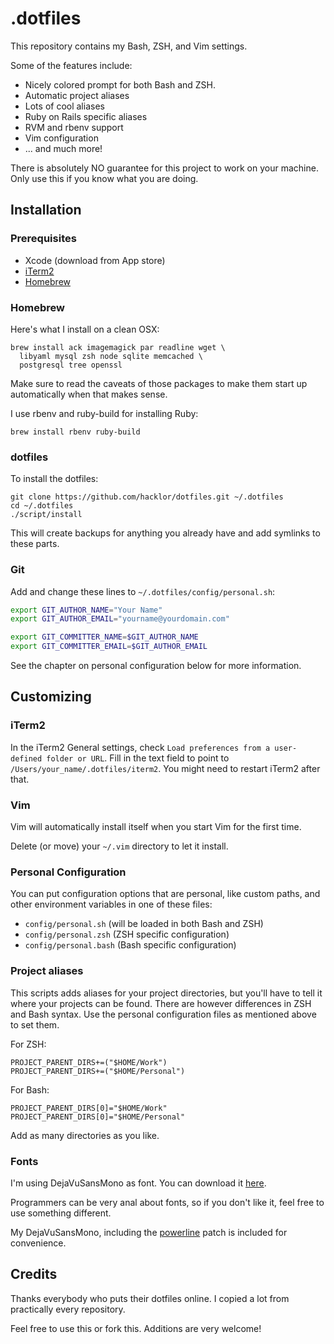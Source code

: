# .dotfiles

This repository contains my Bash, ZSH, and Vim settings.

Some of the features include:

* Nicely colored prompt for both Bash and ZSH.
* Automatic project aliases
* Lots of cool aliases
* Ruby on Rails specific aliases
* RVM and rbenv support
* Vim configuration
* ... and much more!

There is absolutely NO guarantee for this project to work on your machine.
Only use this if you know what you are doing.

## Installation

### Prerequisites

* Xcode (download from App store)
* [iTerm2](http://www.iterm2.com/)
* [Homebrew](http://mxcl.github.io/homebrew/)

### Homebrew

Here's what I install on a clean OSX:

    brew install ack imagemagick par readline wget \
      libyaml mysql zsh node sqlite memcached \
      postgresql tree openssl

Make sure to read the caveats of those packages to make them start up
automatically when that makes sense.

I use rbenv and ruby-build for installing Ruby:

    brew install rbenv ruby-build

### dotfiles

To install the dotfiles:

    git clone https://github.com/hacklor/dotfiles.git ~/.dotfiles
    cd ~/.dotfiles
    ./script/install

This will create backups for anything you already have and add symlinks to
these parts.

### Git

Add and change these lines to `~/.dotfiles/config/personal.sh`:

``` bash
export GIT_AUTHOR_NAME="Your Name"
export GIT_AUTHOR_EMAIL="yourname@yourdomain.com"

export GIT_COMMITTER_NAME=$GIT_AUTHOR_NAME
export GIT_COMMITTER_EMAIL=$GIT_AUTHOR_EMAIL
```

See the chapter on personal configuration below for more information.

## Customizing

### iTerm2

In the iTerm2 General settings, check `Load preferences from a user-defined
folder or URL`. Fill in the text field to point to
`/Users/your_name/.dotfiles/iterm2`. You might need to restart iTerm2 after
that.

### Vim

Vim will automatically install itself when you start Vim for the first time.

Delete (or move) your `~/.vim` directory to let it install.

### Personal Configuration

You can put configuration options that are personal, like custom paths, and
other environment variables in one of these files:

* `config/personal.sh` (will be loaded in both Bash and ZSH)
* `config/personal.zsh` (ZSH specific configuration)
* `config/personal.bash` (Bash specific configuration)

### Project aliases

This scripts adds aliases for your project directories, but you'll have to tell
it where your projects can be found. There are however differences in ZSH and
Bash syntax. Use the personal configuration files as mentioned above to set
them.

For ZSH:

    PROJECT_PARENT_DIRS+=("$HOME/Work")
    PROJECT_PARENT_DIRS+=("$HOME/Personal")

For Bash:

    PROJECT_PARENT_DIRS[0]="$HOME/Work"
    PROJECT_PARENT_DIRS[0]="$HOME/Personal"

Add as many directories as you like.

### Fonts

I'm using DejaVuSansMono as font. You can download it [here](http://dejavu-fonts.org/wiki/Download).

Programmers can be very anal about fonts, so if you don't like it, feel free to use something
different.

My DejaVuSansMono, including the [powerline](https://github.com/Lokaltog/vim-powerline)
patch is included for convenience.

## Credits

Thanks everybody who puts their dotfiles online. I copied a lot from
practically every repository.

Feel free to use this or fork this. Additions are very welcome!
